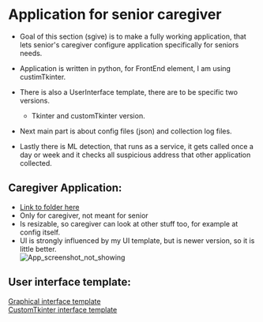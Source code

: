 # Application for senior caregiver
- Goal of this section (sgive) is to make a fully working application, that lets senior's
 caregiver configure application specifically for seniors needs.
- Application is written in python, for FrontEnd element, I am using custimTkinter.

- There is also a UserInterface template, there are to be specific two versions.
   - Tkinter and customTkinter version.

- Next main part is about config files (json) and collection log files.
- Lastly there is ML detection, that runs as a service, it gets called once a day or week and it checks all suspicious address that other application collected.


## Caregiver Application:
- [Link to folder here](src/CaregiverApp/) <br>
- Only for caregiver, not meant for senior
- Is resizable, so caregiver can look at other stuff too, for example at config itself.
- UI is strongly influenced by my UI template, but is newer version, so it is little better. <br>
![App_screenshot_not_showing](https://github.com/forsenior/senior-os/blob/main/sgive/screenshots/CaregiverApp_GLOBAL.png "MarineGEO logo")

## User interface template:
[Graphical interface template](src/gui_template/) <br>
[CustomTkinter interface template](src/guiTemplateCustomTkinter/) <br>


